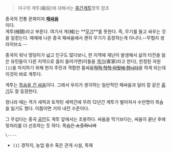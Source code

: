 > 야구의 계투(繼投)에 대해서는 [중간계투](%EC%A4%91%EA%B0%84%EA%B3%84%ED%88%AC.md)항목 참조

중국의 전통 문화이자 **[패싸움](%ED%8C%A8%EC%8B%B8%EC%9B%80.md)**  
이다.  
계투(械鬪)라고 부른다. 여기서 계(械)는 **[무기](%EB%AC%B4%EA%B8%B0.md)**를 뜻한다. 즉, 무기를 들고 싸우는
것을 일컫는다. 매체에 나온 중국 패싸움에서 괜히 무기가 등장하는게 아니다.--무협지 생라이브쇼 --

중국이 워낙 땅덩이가 넓고 인구도 많다보니, 한 지역에 재난이 발생해서 삶의 터전을 잃은 유민들이 다른 지역으로 흘러 들어가면(이들을
[객가](%EA%B0%9D%EA%B0%80.md)(客家)라고 한다), 한정된 자원`[1]`을 차지하기 위해 현지 주민과 격렬한
몸싸움<del>[퍽퍽 헉헉 이맛에 합니다](%ED%8D%BD%ED%8D%BD%20%ED%97%89%ED%97%89%20%EC%9D%B4%EB%A7%9B%EC%97%90%20%ED%95%A9%EB%8B%88%EB%8B%A4.md)</del>을 하게 되는데 이것이 바로 계투다.

계투는 [목숨을 건 싸움](%EC%BA%90%EC%82%AD%EB%B9%B5.md)이다. 그래서 우리가 생각하는 일반적인 패싸움과 달리
칼 같은 [흉기](%ED%9D%89%EA%B8%B0.md)도 잘 등장한다.

청나라 때는 객가 세력과 토착민 세력간에 무려 12년간 계투가 벌어져서 수만명이 목숨을 잃기도 했다. 이쯤이면 거의 내전 수준이다.

그 무섭다는 중국 [공안](%EA%B3%B5%EC%95%88.md)도 계투 앞에서는 조용하다. 싸움을 막기보다는, 싸움이 끝난 후에
뒷처리를 더 선호하는 듯 하다. <del>목숨은 소중하니까</del>

`\----`

  * `[1]` 경작지, 농업 용수 혹은 관개 시설, 목재

